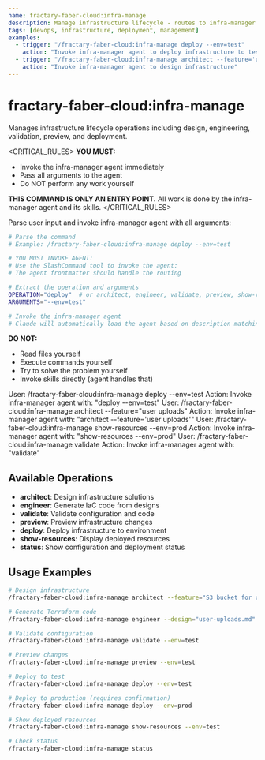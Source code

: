 ```yaml
---
name: fractary-faber-cloud:infra-manage
description: Manage infrastructure lifecycle - routes to infra-manager agent for architecture, deployment, and resource management
tags: [devops, infrastructure, deployment, management]
examples:
  - trigger: "/fractary-faber-cloud:infra-manage deploy --env=test"
    action: "Invoke infra-manager agent to deploy infrastructure to test"
  - trigger: "/fractary-faber-cloud:infra-manage architect --feature='user uploads'"
    action: "Invoke infra-manager agent to design infrastructure"
---
```


# fractary-faber-cloud:infra-manage

Manages infrastructure lifecycle operations including design, engineering, validation, preview, and deployment.

<CRITICAL_RULES>
**YOU MUST:**
- Invoke the infra-manager agent immediately
- Pass all arguments to the agent
- Do NOT perform any work yourself

**THIS COMMAND IS ONLY AN ENTRY POINT.**
All work is done by the infra-manager agent and its skills.
</CRITICAL_RULES>

<ROUTING>
Parse user input and invoke infra-manager agent with all arguments:

```bash
# Parse the command
# Example: /fractary-faber-cloud:infra-manage deploy --env=test

# YOU MUST INVOKE AGENT:
# Use the SlashCommand tool to invoke the agent:
# The agent frontmatter should handle the routing

# Extract the operation and arguments
OPERATION="deploy"  # or architect, engineer, validate, preview, show-resources, status
ARGUMENTS="--env=test"

# Invoke the infra-manager agent
# Claude will automatically load the agent based on description matching
```

**DO NOT:**
- Read files yourself
- Execute commands yourself
- Try to solve the problem yourself
- Invoke skills directly (agent handles that)
</ROUTING>

<EXAMPLES>
<example>
User: /fractary-faber-cloud:infra-manage deploy --env=test
Action: Invoke infra-manager agent with: "deploy --env=test"
</example>

<example>
User: /fractary-faber-cloud:infra-manage architect --feature="user uploads"
Action: Invoke infra-manager agent with: "architect --feature='user uploads'"
</example>

<example>
User: /fractary-faber-cloud:infra-manage show-resources --env=prod
Action: Invoke infra-manager agent with: "show-resources --env=prod"
</example>

<example>
User: /fractary-faber-cloud:infra-manage validate
Action: Invoke infra-manager agent with: "validate"
</example>
</EXAMPLES>

## Available Operations

- **architect**: Design infrastructure solutions
- **engineer**: Generate IaC code from designs
- **validate**: Validate configuration and code
- **preview**: Preview infrastructure changes
- **deploy**: Deploy infrastructure to environment
- **show-resources**: Display deployed resources
- **status**: Show configuration and deployment status

## Usage Examples

```bash
# Design infrastructure
/fractary-faber-cloud:infra-manage architect --feature="S3 bucket for user uploads"

# Generate Terraform code
/fractary-faber-cloud:infra-manage engineer --design="user-uploads.md"

# Validate configuration
/fractary-faber-cloud:infra-manage validate --env=test

# Preview changes
/fractary-faber-cloud:infra-manage preview --env=test

# Deploy to test
/fractary-faber-cloud:infra-manage deploy --env=test

# Deploy to production (requires confirmation)
/fractary-faber-cloud:infra-manage deploy --env=prod

# Show deployed resources
/fractary-faber-cloud:infra-manage show-resources --env=test

# Check status
/fractary-faber-cloud:infra-manage status
```
